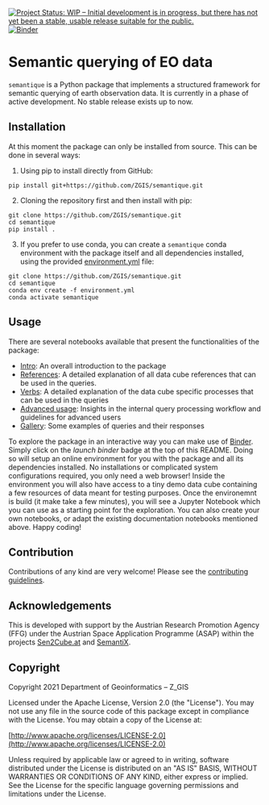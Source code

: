 [![Project Status: WIP – Initial development is in progress, but there has not yet been a stable, usable release suitable for the public.](https://www.repostatus.org/badges/latest/wip.svg)](https://www.repostatus.org/#wip)
[![Binder](https://mybinder.org/badge_logo.svg)](https://mybinder.org/v2/gh/ZGIS/semantique/HEAD?labpath=demo%2Ftest.ipynb)

# Semantic querying of EO data

`semantique` is a Python package that implements a structured framework for semantic querying of earth observation data. It is currently in a phase of active development. No stable release exists up to now.

## Installation

At this moment the package can only be installed from source. This can be done in several ways:

1) Using pip to install directly from GitHub:

```
pip install git+https://github.com/ZGIS/semantique.git
```

2) Cloning the repository first and then install with pip:

```
git clone https://github.com/ZGIS/semantique.git
cd semantique
pip install .
```

3) If you prefer to use conda, you can create a `semantique` conda environment with the package itself and all dependencies installed, using the provided [environment.yml](environment.yml) file:

```
git clone https://github.com/ZGIS/semantique.git
cd semantique
conda env create -f environment.yml
conda activate semantique
```

## Usage

There are several notebooks available that present the functionalities of the package:

- [Intro](demo/intro.ipynb): An overall introduction to the package
- [References](demo/references.ipynb): A detailed explanation of all data cube references that can be used in the queries.
- [Verbs](demo/verbs.ipynb): A detailed explanation of the data cube specific processes that can be used in the queries
- [Advanced usage](demo/advanced.ipynb): Insights in the internal query processing workflow and guidelines for advanced users
- [Gallery](demo/gallery.ipynb): Some examples of queries and their responses

To explore the package in an interactive way you can make use of [Binder](https://mybinder.org/). Simply click on the *launch binder* badge at the top of this README. Doing so will setup an online environment for you with the package and all its dependencies installed. No installations or complicated system configurations required, you only need a web browser! Inside the environment you will also have access to a tiny demo data cube containing a few resources of data meant for testing purposes. Once the environemnt is build (it make take a few minutes), you will see a Jupyter Notebook which you can use as a starting point for the exploration. You can also create your own notebooks, or adapt the existing documentation notebooks mentioned above. Happy coding!

## Contribution

Contributions of any kind are very welcome! Please see the [contributing guidelines](CONTRIBUTING.md).

## Acknowledgements

This is developed with support by the Austrian Research Promotion Agency (FFG) under the Austrian Space Application Programme (ASAP) within the projects [Sen2Cube.at](https://projekte.ffg.at/projekt/2975644) and [SemantiX](https://projekte.ffg.at/projekt/3769928).

## Copyright

Copyright 2021 Department of Geoinformatics – Z_GIS

Licensed under the Apache License, Version 2.0 (the "License"). You may not use any file in the source code of this package except in compliance with the License. You may obtain a copy of the License at:

[http://www.apache.org/licenses/LICENSE-2.0](http://www.apache.org/licenses/LICENSE-2.0)

Unless required by applicable law or agreed to in writing, software distributed under the License is distributed on an "AS IS" BASIS, WITHOUT WARRANTIES OR CONDITIONS OF ANY KIND, either express or implied. See the License for the specific language governing permissions and limitations under the License.

